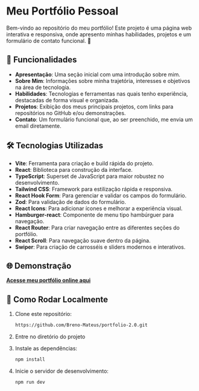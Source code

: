 # Meu Portfólio Pessoal

Bem-vindo ao repositório do meu portfólio! Este projeto é uma página web interativa e responsiva, onde apresento minhas habilidades, projetos e um formulário de contato funcional. 🚀

## 🎯 Funcionalidades

- **Apresentação**: Uma seção inicial com uma introdução sobre mim.
- **Sobre Mim**: Informações sobre minha trajetória, interesses e objetivos na área de tecnologia.
- **Habilidades**: Tecnologias e ferramentas nas quais tenho experiência, destacadas de forma visual e organizada.
- **Projetos**: Exibição dos meus principais projetos, com links para repositórios no GitHub e/ou demonstrações.
- **Contato**: Um formulário funcional que, ao ser preenchido, me envia um email diretamente.

## 🛠 Tecnologias Utilizadas

- **Vite**: Ferramenta para criação e build rápida do projeto.
- **React**: Biblioteca para construção da interface.
- **TypeScript**: Superset de JavaScript para maior robustez no desenvolvimento.
- **Tailwind CSS**: Framework para estilização rápida e responsiva.
- **React Hook Form**: Para gerenciar e validar os campos do formulário.
- **Zod**: Para validação de dados do formulário.
- **React Icons**: Para adicionar ícones e melhorar a experiência visual.
- **Hamburger-react**: Componente de menu tipo hambúrguer para navegação.
- **React Router**: Para criar navegação entre as diferentes seções do portfólio.
- **React Scroll**: Para navegação suave dentro da página.
- **Swiper**: Para criação de carrosséis e sliders modernos e interativos.

## 🌐 Demonstração

[**Acesse meu portfólio online aqui**](https://seu-portfolio.com)

## 🚀 Como Rodar Localmente

1. Clone este repositório:
   ```bash
   https://github.com/Breno-Mateus/portfolio-2.0.git
2. Entre no diretório do projeto

3. Instale as dependências:
   ```bash
   npm install
4. Inicie o servidor de desenvolvimento:
   ```bash
   npm run dev